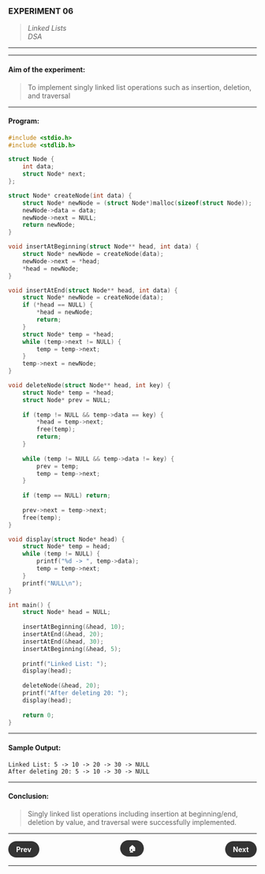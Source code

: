 ### **EXPERIMENT 06**
> *Linked Lists*  
*DSA*

---
---

#### **Aim of the experiment:**
> To implement singly linked list operations such as insertion, deletion, and traversal

---

#### **Program:**
```c
#include <stdio.h>
#include <stdlib.h>

struct Node {
    int data;
    struct Node* next;
};

struct Node* createNode(int data) {
    struct Node* newNode = (struct Node*)malloc(sizeof(struct Node));
    newNode->data = data;
    newNode->next = NULL;
    return newNode;
}

void insertAtBeginning(struct Node** head, int data) {
    struct Node* newNode = createNode(data);
    newNode->next = *head;
    *head = newNode;
}

void insertAtEnd(struct Node** head, int data) {
    struct Node* newNode = createNode(data);
    if (*head == NULL) {
        *head = newNode;
        return;
    }
    struct Node* temp = *head;
    while (temp->next != NULL) {
        temp = temp->next;
    }
    temp->next = newNode;
}

void deleteNode(struct Node** head, int key) {
    struct Node* temp = *head;
    struct Node* prev = NULL;
    
    if (temp != NULL && temp->data == key) {
        *head = temp->next;
        free(temp);
        return;
    }
    
    while (temp != NULL && temp->data != key) {
        prev = temp;
        temp = temp->next;
    }
    
    if (temp == NULL) return;
    
    prev->next = temp->next;
    free(temp);
}

void display(struct Node* head) {
    struct Node* temp = head;
    while (temp != NULL) {
        printf("%d -> ", temp->data);
        temp = temp->next;
    }
    printf("NULL\n");
}

int main() {
    struct Node* head = NULL;
    
    insertAtBeginning(&head, 10);
    insertAtEnd(&head, 20);
    insertAtEnd(&head, 30);
    insertAtBeginning(&head, 5);
    
    printf("Linked List: ");
    display(head);
    
    deleteNode(&head, 20);
    printf("After deleting 20: ");
    display(head);
    
    return 0;
}
```

---

#### **Sample Output:**
```
Linked List: 5 -> 10 -> 20 -> 30 -> NULL
After deleting 20: 5 -> 10 -> 30 -> NULL
```

---

#### **Conclusion:**
> Singly linked list operations including insertion at beginning/end, deletion by value, and traversal were successfully implemented.

---

<div style="display: flex; justify-content: space-between; align-items: center; margin: 20px 0;">
  <div style="text-align: left;">
    <a href="5.md" style="background: #333; color: white; padding: 8px 16px; border-radius: 20px; text-decoration: none; font-weight: bold;">Prev</a>
  </div>
  <div style="text-align: center;">
    <a href="../" style="background: #333; color: white; padding: 8px 16px; border-radius: 20px; text-decoration: none; font-weight: bold;">🏠</a>
  </div>
  <div style="text-align: right;">
    <a href="7.md" style="background: #333; color: white; padding: 8px 16px; border-radius: 20px; text-decoration: none; font-weight: bold;">Next</a>
  </div>
</div>

---